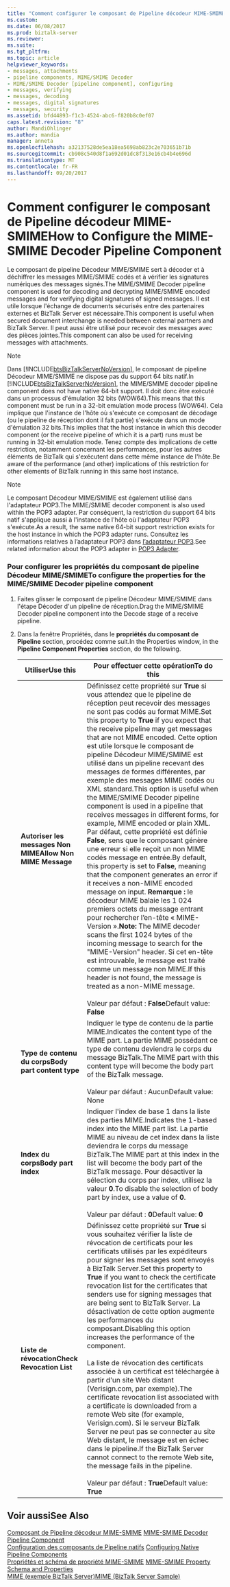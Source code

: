 ```yaml
---
title: "Comment configurer le composant de Pipeline décodeur MIME-SMIME | Documents Microsoft"
ms.custom: 
ms.date: 06/08/2017
ms.prod: biztalk-server
ms.reviewer: 
ms.suite: 
ms.tgt_pltfrm: 
ms.topic: article
helpviewer_keywords:
- messages, attachments
- pipeline components, MIME/SMIME Decoder
- MIME/SMIME Decoder [pipeline component], configuring
- messages, verifying
- messages, decoding
- messages, digital signatures
- messages, security
ms.assetid: bfd44893-f1c3-4524-abc6-f820b8c0ef07
caps.latest.revision: "8"
author: MandiOhlinger
ms.author: mandia
manager: anneta
ms.openlocfilehash: a32137528de5ea18ea5698ab823c2e703651b71b
ms.sourcegitcommit: cb908c540d8f1a692d01dc8f313e16cb4b4e696d
ms.translationtype: MT
ms.contentlocale: fr-FR
ms.lasthandoff: 09/20/2017
---
```

# <a name="how-to-configure-the-mime-smime-decoder-pipeline-component"></a><span data-ttu-id="dde7c-102">Comment configurer le composant de Pipeline décodeur MIME-SMIME</span><span class="sxs-lookup"><span data-stu-id="dde7c-102">How to Configure the MIME-SMIME Decoder Pipeline Component</span></span>
<span data-ttu-id="dde7c-103">Le composant de pipeline Décodeur MIME/SMIME sert à décoder et à déchiffrer les messages MIME/SMIME codés et à vérifier les signatures numériques des messages signés.</span><span class="sxs-lookup"><span data-stu-id="dde7c-103">The MIME/SMIME Decoder pipeline component is used for decoding and decrypting MIME/SMIME encoded messages and for verifying digital signatures of signed messages.</span></span> <span data-ttu-id="dde7c-104">Il est utile lorsque l'échange de documents sécurisés entre des partenaires externes et BizTalk Server est nécessaire.</span><span class="sxs-lookup"><span data-stu-id="dde7c-104">This component is useful when secured document interchange is needed between external partners and BizTalk Server.</span></span> <span data-ttu-id="dde7c-105">Il peut aussi être utilisé pour recevoir des messages avec des pièces jointes.</span><span class="sxs-lookup"><span data-stu-id="dde7c-105">This component can also be used for receiving messages with attachments.</span></span>  
  
> [!NOTE]
>  <span data-ttu-id="dde7c-106">Dans [!INCLUDE[btsBizTalkServerNoVersion](../includes/btsbiztalkservernoversion-md.md)], le composant de pipeline Décodeur MIME/SMIME ne dispose pas du support 64 bits natif.</span><span class="sxs-lookup"><span data-stu-id="dde7c-106">In [!INCLUDE[btsBizTalkServerNoVersion](../includes/btsbiztalkservernoversion-md.md)], the MIME/SMIME decoder pipeline component does not have native 64-bit support.</span></span>  <span data-ttu-id="dde7c-107">Il doit donc être exécuté dans un processus d'émulation 32 bits (WOW64).</span><span class="sxs-lookup"><span data-stu-id="dde7c-107">This means that this component must be run in a 32-bit emulation mode process (WOW64).</span></span>  <span data-ttu-id="dde7c-108">Cela implique que l'instance de l'hôte où s'exécute ce composant de décodage (ou le pipeline de réception dont il fait partie) s'exécute dans un mode d'émulation 32 bits.</span><span class="sxs-lookup"><span data-stu-id="dde7c-108">This implies that the host instance in which this decoder component (or the receive pipeline of which it is a part) runs must be running in 32-bit emulation mode.</span></span>  <span data-ttu-id="dde7c-109">Tenez compte des implications de cette restriction, notamment concernant les performances, pour les autres éléments de BizTalk qui s'exécutent dans cette même instance de l'hôte.</span><span class="sxs-lookup"><span data-stu-id="dde7c-109">Be aware of the performance (and other) implications of this restriction for other elements of BizTalk running in this same host instance.</span></span>  
  
> [!NOTE]
>  <span data-ttu-id="dde7c-110">Le composant Décodeur MIME/SMIME est également utilisé dans l'adaptateur POP3.</span><span class="sxs-lookup"><span data-stu-id="dde7c-110">The MIME/SMIME decoder component is also used within the POP3 adapter.</span></span>  <span data-ttu-id="dde7c-111">Par conséquent, la restriction du support 64 bits natif s'applique aussi à l'instance de l'hôte où l'adaptateur POP3 s'exécute.</span><span class="sxs-lookup"><span data-stu-id="dde7c-111">As a result, the same native 64-bit support restriction exists for the host instance in which the POP3 adapter runs.</span></span>  <span data-ttu-id="dde7c-112">Consultez les informations relatives à l’adaptateur POP3 dans [l’adaptateur POP3](../core/pop3-adapter.md).</span><span class="sxs-lookup"><span data-stu-id="dde7c-112">See related information about the POP3 adapter in [POP3 Adapter](../core/pop3-adapter.md).</span></span>  
  
### <a name="to-configure-the-properties-for-the-mimesmime-decoder-pipeline-component"></a><span data-ttu-id="dde7c-113">Pour configurer les propriétés du composant de pipeline Décodeur MIME/SMIME</span><span class="sxs-lookup"><span data-stu-id="dde7c-113">To configure the properties for the MIME/SMIME Decoder pipeline component</span></span>  
  
1.  <span data-ttu-id="dde7c-114">Faites glisser le composant de pipeline Décodeur MIME/SMIME dans l'étape Décoder d'un pipeline de réception.</span><span class="sxs-lookup"><span data-stu-id="dde7c-114">Drag the MIME/SMIME Decoder pipeline component into the Decode stage of a receive pipeline.</span></span>  
  
2.  <span data-ttu-id="dde7c-115">Dans la fenêtre Propriétés, dans le **propriétés du composant de Pipeline** section, procédez comme suit.</span><span class="sxs-lookup"><span data-stu-id="dde7c-115">In the Properties window, in the **Pipeline Component Properties** section, do the following.</span></span>  
  
    |<span data-ttu-id="dde7c-116">Utiliser</span><span class="sxs-lookup"><span data-stu-id="dde7c-116">Use this</span></span>|<span data-ttu-id="dde7c-117">Pour effectuer cette opération</span><span class="sxs-lookup"><span data-stu-id="dde7c-117">To do this</span></span>|  
    |--------------|----------------|  
    |<span data-ttu-id="dde7c-118">**Autoriser les messages Non MIME**</span><span class="sxs-lookup"><span data-stu-id="dde7c-118">**Allow Non MIME Message**</span></span>|<span data-ttu-id="dde7c-119">Définissez cette propriété sur **True** si vous attendez que le pipeline de réception peut recevoir des messages ne sont pas codés au format MIME.</span><span class="sxs-lookup"><span data-stu-id="dde7c-119">Set this property to **True** if you expect that the receive pipeline may get messages that are not MIME encoded.</span></span> <span data-ttu-id="dde7c-120">Cette option est utile lorsque le composant de pipeline Décodeur MIME/SMIME est utilisé dans un pipeline recevant des messages de formes différentes, par exemple des messages MIME codés ou XML standard.</span><span class="sxs-lookup"><span data-stu-id="dde7c-120">This option is useful when the MIME/SMIME Decoder pipeline component is used in a pipeline that receives messages in different forms, for example, MIME encoded or plain XML.</span></span> <span data-ttu-id="dde7c-121">Par défaut, cette propriété est définie **False**, sens que le composant génère une erreur si elle reçoit un non MIME codés message en entrée.</span><span class="sxs-lookup"><span data-stu-id="dde7c-121">By default, this property is set to **False**, meaning that the component generates an error if it receives a non-MIME encoded message on input.</span></span> <span data-ttu-id="dde7c-122">**Remarque :** le décodeur MIME balaie les 1 024 premiers octets du message entrant pour rechercher l’en-tête « MIME-Version ».</span><span class="sxs-lookup"><span data-stu-id="dde7c-122">**Note:**  The MIME decoder scans the first 1024 bytes of the incoming message to search for the "MIME-Version" header.</span></span> <span data-ttu-id="dde7c-123">Si cet en-tête est introuvable, le message est traité comme un message non MIME.</span><span class="sxs-lookup"><span data-stu-id="dde7c-123">If this header is not found, the message is treated as a non-MIME message.</span></span> <br /><br /> <span data-ttu-id="dde7c-124">Valeur par défaut : **False**</span><span class="sxs-lookup"><span data-stu-id="dde7c-124">Default value: **False**</span></span>|  
    |<span data-ttu-id="dde7c-125">**Type de contenu du corps**</span><span class="sxs-lookup"><span data-stu-id="dde7c-125">**Body part content type**</span></span>|<span data-ttu-id="dde7c-126">Indiquer le type de contenu de la partie MIME.</span><span class="sxs-lookup"><span data-stu-id="dde7c-126">Indicates the content type of the MIME part.</span></span> <span data-ttu-id="dde7c-127">La partie MIME possédant ce type de contenu deviendra le corps du message BizTalk.</span><span class="sxs-lookup"><span data-stu-id="dde7c-127">The MIME part with this content type will become the body part of the BizTalk message.</span></span><br /><br /> <span data-ttu-id="dde7c-128">Valeur par défaut : Aucun</span><span class="sxs-lookup"><span data-stu-id="dde7c-128">Default value: None</span></span>|  
    |<span data-ttu-id="dde7c-129">**Index du corps**</span><span class="sxs-lookup"><span data-stu-id="dde7c-129">**Body part index**</span></span>|<span data-ttu-id="dde7c-130">Indiquer l'index de base 1 dans la liste des parties MIME.</span><span class="sxs-lookup"><span data-stu-id="dde7c-130">Indicates the 1-based index into the MIME part list.</span></span> <span data-ttu-id="dde7c-131">La partie MIME au niveau de cet index dans la liste deviendra le corps du message BizTalk.</span><span class="sxs-lookup"><span data-stu-id="dde7c-131">The MIME part at this index in the list will become the body part of the BizTalk message.</span></span> <span data-ttu-id="dde7c-132">Pour désactiver la sélection du corps par index, utilisez la valeur **0**.</span><span class="sxs-lookup"><span data-stu-id="dde7c-132">To disable the selection of body part by index, use a value of **0**.</span></span><br /><br /> <span data-ttu-id="dde7c-133">Valeur par défaut : **0**</span><span class="sxs-lookup"><span data-stu-id="dde7c-133">Default value: **0**</span></span>|  
    |<span data-ttu-id="dde7c-134">**Liste de révocation**</span><span class="sxs-lookup"><span data-stu-id="dde7c-134">**Check Revocation List**</span></span>|<span data-ttu-id="dde7c-135">Définissez cette propriété sur **True** si vous souhaitez vérifier la liste de révocation de certificats pour les certificats utilisés par les expéditeurs pour signer les messages sont envoyés à BizTalk Server.</span><span class="sxs-lookup"><span data-stu-id="dde7c-135">Set this property to **True** if you want to check the certificate revocation list for the certificates that senders use for signing messages that are being sent to BizTalk Server.</span></span> <span data-ttu-id="dde7c-136">La désactivation de cette option augmente les performances du composant.</span><span class="sxs-lookup"><span data-stu-id="dde7c-136">Disabling this option increases the performance of the component.</span></span><br /><br /> <span data-ttu-id="dde7c-137">La liste de révocation des certificats associée à un certificat est téléchargée à partir d'un site Web distant (Verisign.com, par exemple).</span><span class="sxs-lookup"><span data-stu-id="dde7c-137">The certificate revocation list associated with a certificate is downloaded from a remote Web site (for example, Verisign.com).</span></span> <span data-ttu-id="dde7c-138">Si le serveur BizTalk Server ne peut pas se connecter au site Web distant, le message est en échec dans le pipeline.</span><span class="sxs-lookup"><span data-stu-id="dde7c-138">If the BizTalk Server cannot connect to the remote Web site, the message fails in the pipeline.</span></span><br /><br /> <span data-ttu-id="dde7c-139">Valeur par défaut : **True**</span><span class="sxs-lookup"><span data-stu-id="dde7c-139">Default value: **True**</span></span>|  
  
## <a name="see-also"></a><span data-ttu-id="dde7c-140">Voir aussi</span><span class="sxs-lookup"><span data-stu-id="dde7c-140">See Also</span></span>  
 <span data-ttu-id="dde7c-141">[Composant de Pipeline décodeur MIME-SMIME](../core/mime-smime-decoder-pipeline-component.md) </span><span class="sxs-lookup"><span data-stu-id="dde7c-141">[MIME-SMIME Decoder Pipeline Component](../core/mime-smime-decoder-pipeline-component.md) </span></span>  
 <span data-ttu-id="dde7c-142">[Configuration des composants de Pipeline natifs](../core/configuring-native-pipeline-components.md) </span><span class="sxs-lookup"><span data-stu-id="dde7c-142">[Configuring Native Pipeline Components](../core/configuring-native-pipeline-components.md) </span></span>  
 <span data-ttu-id="dde7c-143">[Propriétés et schéma de propriété MIME-SMIME](../core/mime-smime-property-schema-and-properties.md) </span><span class="sxs-lookup"><span data-stu-id="dde7c-143">[MIME-SMIME Property Schema and Properties](../core/mime-smime-property-schema-and-properties.md) </span></span>  
 [<span data-ttu-id="dde7c-144">MIME (exemple BizTalk Server)</span><span class="sxs-lookup"><span data-stu-id="dde7c-144">MIME (BizTalk Server Sample)</span></span>](../core/mime-biztalk-server-sample.md)